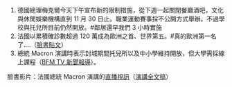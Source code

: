 1. 德國總理梅克爾今天下午宣布新的限制措施，從下週一起關閉餐廳酒吧，文化與休閒娛樂機構直到 11 月 30 日止。職業運動賽事採不公開方式舉辦。不過學校與托兒所目前仍然開放。<Grace>#鄰居還早我們 3 小時實施</Grace>
2. 法國以累積確診數超過 120 萬成為歐洲之首、世界第五。<Grace>#真的歐洲第一名了....</Grace>（[臉書貼文](https://www.facebook.com/groups/279746385504501/permalink/2274028999409553/)）
3. 總統 Macron 演講時表示封城期間托兒所以及中小學維持開放，但大學需採線上課程（[BFM TV 新聞報導](https://tinyurl.com/y2lmoalw)）。

臉書影片：法國總統 Macron 演講的[直播視訊](https://www.facebook.com/groups/279746385504501/permalink/2274056062740180/)（[演講全文稿](https://www.elysee.fr/emmanuel-macron/2020/10/28/adresse-aux-francais-28-octobre)）
